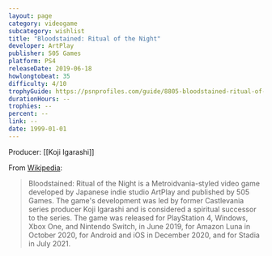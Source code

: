 ```yaml
---
layout: page
category: videogame
subcategory: wishlist
title: "Bloodstained: Ritual of the Night"
developer: ArtPlay
publisher: 505 Games
platform: PS4
releaseDate: 2019-06-18
howlongtobeat: 35
difficulty: 4/10
trophyGuide: https://psnprofiles.com/guide/8805-bloodstained-ritual-of-the-night-trophy-guide
durationHours: --
trophies: --
percent: --
link: --
date: 1999-01-01
---
```


Producer: [[Koji Igarashi]]

From [Wikipedia](https://en.wikipedia.org/wiki/Bloodstained:_Ritual_of_the_Night):

> Bloodstained: Ritual of the Night is a Metroidvania-styled video game developed by Japanese indie studio ArtPlay and published by 505 Games. The game's development was led by former Castlevania series producer Koji Igarashi and is considered a spiritual successor to the series. The game was released for PlayStation 4, Windows, Xbox One, and Nintendo Switch, in June 2019, for Amazon Luna in October 2020, for Android and iOS in December 2020, and for Stadia in July 2021.
